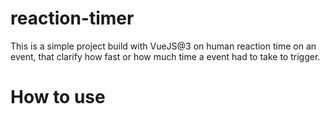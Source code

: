 # reaction-timer
This is a simple project build with VueJS@3 on human reaction time on an event, that clarify how fast or how much time a event had to take to trigger.

# How to use
